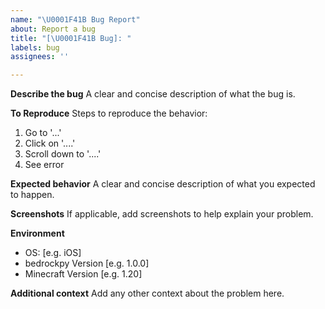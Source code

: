 ```yaml
---
name: "\U0001F41B Bug Report"
about: Report a bug
title: "[\U0001F41B Bug]: "
labels: bug
assignees: ''

---
```


**Describe the bug**
A clear and concise description of what the bug is.

**To Reproduce**
Steps to reproduce the behavior:
1. Go to '...'
2. Click on '....'
3. Scroll down to '....'
4. See error

**Expected behavior**
A clear and concise description of what you expected to happen.

**Screenshots**
If applicable, add screenshots to help explain your problem.

**Environment**
 - OS: [e.g. iOS]
 - bedrockpy Version [e.g. 1.0.0]
 - Minecraft Version [e.g. 1.20]

**Additional context**
Add any other context about the problem here.
